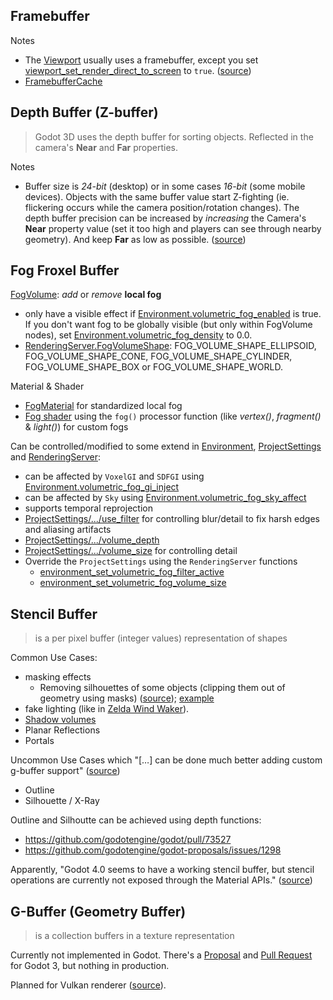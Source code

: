 ## Framebuffer

Notes
* The [Viewport](https://docs.godotengine.org/en/stable/classes/class_viewport.html) usually uses a framebuffer, except you set [viewport_set_render_direct_to_screen](https://docs.godotengine.org/en/stable/classes/class_renderingserver.html#class-renderingserver-method-viewport-set-render-direct-to-screen) to `true`. ([source](https://docs.godotengine.org/en/stable/classes/class_renderingserver.html#class-renderingserver-method-viewport-attach-to-screen))
* [FramebufferCache](https://github.com/godotengine/godot/pull/63951)


## Depth Buffer (Z-buffer)

> Godot 3D uses the depth buffer for sorting objects. Reflected in the camera's **Near** and **Far** properties.

Notes
* Buffer size is _24-bit_ (desktop) or in some cases _16-bit_ (some mobile devices). Objects with the same buffer value start Z-fighting (ie. flickering occurs while the camera position/rotation changes). The depth buffer precision can be increased by _increasing_ the Camera's **Near** property value (set it too high and players can see through nearby geometry). And keep **Far** as low as possible. ([source](https://docs.godotengine.org/en/latest/tutorials/3d/3d_rendering_limitations.html#depth-buffer-precision))


## Fog Froxel Buffer

[FogVolume](https://docs.godotengine.org/en/latest/classes/class_fogvolume.html): _add_ or _remove_ **local fog**
* only have a visible effect if [Environment.volumetric_fog_enabled](https://docs.godotengine.org/en/latest/classes/class_environment.html#class-environment-property-volumetric-fog-enabled) is true. If you don't want fog to be globally visible (but only within FogVolume nodes), set [Environment.volumetric_fog_density](https://docs.godotengine.org/en/latest/classes/class_environment.html#class-environment-property-volumetric-fog-density) to 0.0.
* [RenderingServer.FogVolumeShape](https://docs.godotengine.org/en/latest/classes/class_renderingserver.html#enum-renderingserver-fogvolumeshape): FOG_VOLUME_SHAPE_ELLIPSOID, FOG_VOLUME_SHAPE_CONE, FOG_VOLUME_SHAPE_CYLINDER, FOG_VOLUME_SHAPE_BOX or FOG_VOLUME_SHAPE_WORLD.

Material & Shader
* [FogMaterial](https://docs.godotengine.org/en/latest/classes/class_fogmaterial.html) for standardized local fog
* [Fog shader](https://docs.godotengine.org/en/latest/tutorials/shaders/shader_reference/fog_shader.html) using the `fog()` processor function (like _vertex()_, _fragment()_ & _light()_) for custom fogs

Can be controlled/modified to some extend in [Environment](https://docs.godotengine.org/en/latest/classes/class_environment.html), [ProjectSettings](https://docs.godotengine.org/en/latest/classes/class_projectsettings.html) and [RenderingServer](https://docs.godotengine.org/en/latest/classes/class_renderingserver.html):
* can be affected by `VoxelGI` and `SDFGI` using [Environment.volumetric_fog_gi_inject](https://docs.godotengine.org/en/latest/classes/class_environment.html#class-environment-property-volumetric-fog-gi-inject)
* can be affected by `Sky` using [Environment.volumetric_fog_sky_affect](https://docs.godotengine.org/en/latest/classes/class_environment.html#class-environment-property-volumetric-fog-sky-affect)
* supports temporal reprojection
* [ProjectSettings/.../use_filter](https://docs.godotengine.org/en/latest/classes/class_projectsettings.html#class-projectsettings-property-rendering-environment-volumetric-fog-use-filter) for controlling blur/detail to fix harsh edges and aliasing artifacts
* [ProjectSettings/.../volume_depth](https://docs.godotengine.org/en/latest/classes/class_projectsettings.html#class-projectsettings-property-rendering-environment-volumetric-fog-volume-depth)
* [ProjectSettings/.../volume_size](https://docs.godotengine.org/en/latest/classes/class_projectsettings.html#class-projectsettings-property-rendering-environment-volumetric-fog-volume-size) for controlling detail
* Override the `ProjectSettings` using the `RenderingServer` functions
  * [environment_set_volumetric_fog_filter_active](https://docs.godotengine.org/en/latest/classes/class_renderingserver.html#class-renderingserver-method-environment-set-volumetric-fog-filter-active)
  * [environment_set_volumetric_fog_volume_size](https://docs.godotengine.org/en/latest/classes/class_renderingserver.html#class-renderingserver-method-environment-set-volumetric-fog-volume-size)


## Stencil Buffer

> is a per pixel buffer (integer values) representation of shapes

Common Use Cases:
* masking effects
  * Removing silhouettes of some objects (clipping them out of geometry using masks) ([source](https://github.com/godotengine/godot/issues/23721#issuecomment-439002500)); [example](https://youtu.be/9pWFCji7StY?t=151)
* fake lighting (like in [Zelda Wind Waker](http://simonschreibt.de/gat/zelda-wind-waker-hyrule-travel-guide/#shadowtheater)).
* [Shadow volumes](https://en.wikipedia.org/wiki/Shadow_volume)
* Planar Reflections
* Portals

Uncommon Use Cases which "[…] can be done much better adding custom g-buffer support" ([source](https://github.com/godotengine/godot/issues/23721#issuecomment-439246960))
* Outline
* Silhouette / X-Ray

Outline and Silhoutte can be achieved using depth functions:
* https://github.com/godotengine/godot/pull/73527
* https://github.com/godotengine/godot-proposals/issues/1298


Apparently, "Godot 4.0 seems to have a working stencil buffer, but stencil operations are currently not exposed through the Material APIs." ([source](https://github.com/alfredbaudisch/GodotShaderCollection/issues/3#issuecomment-1498231857))


## G-Buffer (Geometry Buffer)

> is a collection buffers in a texture representation

Currently not implemented in Godot. There's a [Proposal](https://github.com/godotengine/godot-proposals/issues/798) and [Pull Request](https://github.com/godotengine/godot/pull/38926) for Godot 3, but nothing in production.

Planned for Vulkan renderer ([source](https://github.com/godotengine/godot/issues/23721#issuecomment-439246960)).
